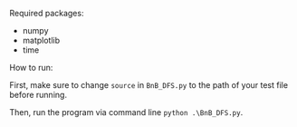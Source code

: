 Required packages:

- numpy
- matplotlib
- time

How to run:

First, make sure to change `source` in `BnB_DFS.py` to the path of your test file before running.

Then, run the program via command line `python .\BnB_DFS.py`.
